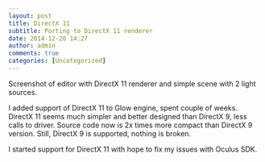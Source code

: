 ```yaml
---
layout: post
title: DirectX 11
subtitle: Porting to DirectX 11 renderer
date: 2014-12-20 14:27
author: admin
comments: true
categories: [Uncategorized]
---
```

<a href="/blog/images/uploads/2014/12/editor_dx112.jpg" class="image featured"><img src="/blog/images/uploads/2014/12/editor_dx112.jpg" alt="" /></a>Screenshot of editor with DirectX 11 renderer and simple scene with 2 light sources.

I added support of DirectX 11 to Glow engine, spent couple of weeks. DirectX 11 seems much simpler and better designed than DirectX 9, less calls to driver. Source code now is 2x times more compact than DirectX 9 version. Still, DirectX 9 is supported, nothing is broken.

I started support for DirectX 11 with hope to fix my issues with Oculus SDK.

